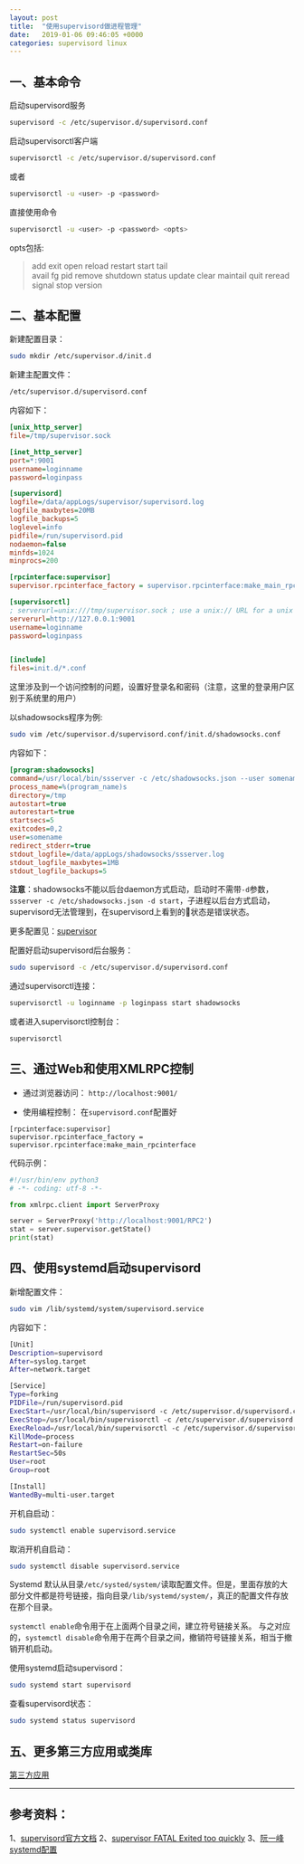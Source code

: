```yaml
---
layout: post
title:  "使用supervisord做进程管理"
date:   2019-01-06 09:46:05 +0000
categories: supervisord linux
---
```


## 一、基本命令
启动supervisord服务
```sh
supervisord -c /etc/supervisor.d/supervisord.conf
```

启动supervisorctl客户端
```sh
supervisorctl -c /etc/supervisor.d/supervisord.conf
```
或者
```sh
supervisorctl -u <user> -p <password>
```
直接使用命令
```sh
supervisorctl -u <user> -p <password> <opts>
```
opts包括:
> add    exit      open  reload  restart   start   tail   
avail  fg        pid   remove  shutdown  status  update 
clear  maintail  quit  reread  signal    stop    version

## 二、基本配置
新建配置目录：
```sh
sudo mkdir /etc/supervisor.d/init.d
```

新建主配置文件：
```sh
/etc/supervisor.d/supervisord.conf
```

内容如下：

```ini
[unix_http_server]
file=/tmp/supervisor.sock 

[inet_http_server]
port=*:9001
username=loginname
password=loginpass

[supervisord]
logfile=/data/appLogs/supervisor/supervisord.log 
logfile_maxbytes=20MB 
logfile_backups=5 
loglevel=info 
pidfile=/run/supervisord.pid 
nodaemon=false 
minfds=1024 
minprocs=200 

[rpcinterface:supervisor]
supervisor.rpcinterface_factory = supervisor.rpcinterface:make_main_rpcinterface

[supervisorctl]
; serverurl=unix:///tmp/supervisor.sock ; use a unix:// URL for a unix socket
serverurl=http://127.0.0.1:9001
username=loginname
password=loginpass


[include]
files=init.d/*.conf
```

这里涉及到一个访问控制的问题，设置好登录名和密码（注意，这里的登录用户区别于系统里的用户）

以shadowsocks程序为例:
```sh
sudo vim /etc/supervisor.d/supervisord.conf/init.d/shadowsocks.conf
```
内容如下：
```ini
[program:shadowsocks]
command=/usr/local/bin/ssserver -c /etc/shadowsocks.json --user somename -q start
process_name=%(program_name)s
directory=/tmp
autostart=true
autorestart=true
startsecs=5
exitcodes=0,2
user=somename
redirect_stderr=true
stdout_logfile=/data/appLogs/shadowsocks/ssserver.log
stdout_logfile_maxbytes=1MB
stdout_logfile_backups=5
```
**注意**：shadowsocks不能以后台daemon方式启动，启动时不需带`-d`参数，`ssserver -c /etc/shadowsocks.json -d start`，子进程以后台方式启动，supervisord无法管理到，在supervisord上看到的状态是错误状态。

更多配置见：[supervisor](http://supervisord.org/configuration.html)


配置好启动supervisord后台服务：
```sh
sudo supervisord -c /etc/supervisor.d/supervisord.conf
```

通过supervisorctl连接：
```sh
supervisorctl -u loginname -p loginpass start shadowsocks
```

或者进入supervisorctl控制台：
```sh
supervisorctl
```

## 三、通过Web和使用XMLRPC控制
- 通过浏览器访问：
`http://localhost:9001/`


- 使用编程控制：
在`supervisord.conf`配置好
```
[rpcinterface:supervisor]
supervisor.rpcinterface_factory = supervisor.rpcinterface:make_main_rpcinterface
```

代码示例：
```py
#!/usr/bin/env python3
# -*- coding: utf-8 -*-

from xmlrpc.client import ServerProxy

server = ServerProxy('http://localhost:9001/RPC2')
stat = server.supervisor.getState()
print(stat)
```

## 四、使用systemd启动supervisord
新增配置文件：
```sh
sudo vim /lib/systemd/system/supervisord.service
```
内容如下：
```sh
[Unit]
Description=supervisord
After=syslog.target
After=network.target

[Service]
Type=forking
PIDFile=/run/supervisord.pid
ExecStart=/usr/local/bin/supervisord -c /etc/supervisor.d/supervisord.conf
ExecStop=/usr/local/bin/supervisorctl -c /etc/supervisor.d/supervisord.conf shutdown
ExecReload=/usr/local/bin/supervisorctl -c /etc/supervisor.d/supervisord.conf reload
KillMode=process
Restart=on-failure
RestartSec=50s
User=root
Group=root

[Install]
WantedBy=multi-user.target
```
开机自启动：
```sh
sudo systemctl enable supervisord.service
```
取消开机自启动：
```sh
sudo systemctl disable supervisord.service
```
Systemd 默认从目录`/etc/systed/system/`读取配置文件。但是，里面存放的大部分文件都是符号链接，指向目录`/lib/systemd/system/`，真正的配置文件存放在那个目录。

`systemctl enable`命令用于在上面两个目录之间，建立符号链接关系。
与之对应的，`systemctl disable`命令用于在两个目录之间，撤销符号链接关系，相当于撤销开机启动。

使用systemd启动supervisord：
```sh
sudo systemd start supervisord
```
查看supervisord状态：
```sh
sudo systemd status supervisord
```

## 五、更多第三方应用或类库

[第三方应用](http://supervisord.org/plugins.html)



---

## 参考资料：
1、[supervisord官方文档](http://supervisord.org/configuration.html) 
2、[supervisor FATAL Exited too quickly](https://github.com/Supervisor/supervisor/issues/578#issuecomment-74214443)
3、[阮一峰systemd配置](http://www.ruanyifeng.com/blog/2016/03/systemd-tutorial-commands.html)
